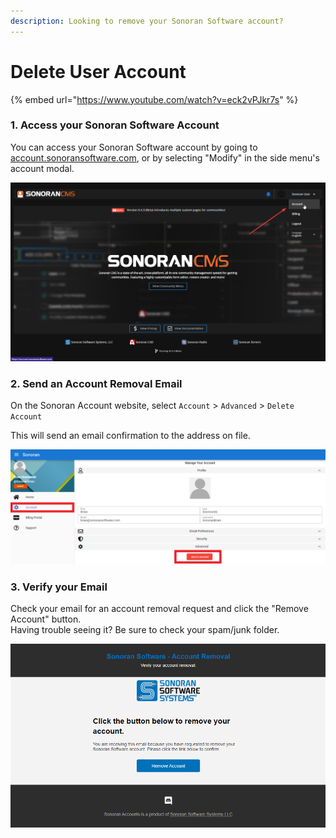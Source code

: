 ```yaml
---
description: Looking to remove your Sonoran Software account?
---
```


# Delete User Account

{% embed url="https://www.youtube.com/watch?v=eck2vPJkr7s" %}

### 1. Access your Sonoran Software Account

You can access your Sonoran Software account by going to [account.sonoransoftware.com](https://account.sonoransoftware.com), or by selecting "Modify" in the side menu's account modal.

![Sonoran CMS - Modify Account](<../../.gitbook/assets/image (8) (1) (1) (1).png>)

### 2. Send an Account Removal Email

On the Sonoran Account website, select `Account` > `Advanced` > `Delete Account`

This will send an email confirmation to the address on file.

![Sonoran Account - Delete Account](<../../.gitbook/assets/image (3) (1) (1) (1) (1) (1).png>)

### 3. Verify your Email

Check your email for an account removal request and click the "Remove Account" button.\
Having trouble seeing it? Be sure to check your spam/junk folder.

![Sonoran Account - Removal Email](<../../.gitbook/assets/image (14) (1).png>)
